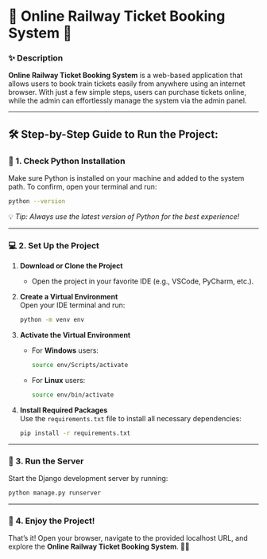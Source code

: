 # 🚂 Online Railway Ticket Booking System 🚉

### ✨ Description  
**Online Railway Ticket Booking System** is a web-based application that allows users to book train tickets easily from anywhere using an internet browser. With just a few simple steps, users can purchase tickets online, while the admin can effortlessly manage the system via the admin panel.

---

## 🛠️ Step-by-Step Guide to Run the Project:  

### 🐍 1. Check Python Installation  
Make sure Python is installed on your machine and added to the system path. To confirm, open your terminal and run:  
```bash
python --version
```
💡 *Tip: Always use the latest version of Python for the best experience!*

---

### 💻 2. Set Up the Project  
1. **Download or Clone the Project**  
   - Open the project in your favorite IDE (e.g., VSCode, PyCharm, etc.).  

2. **Create a Virtual Environment**  
   Open your IDE terminal and run:  
   ```bash
   python -m venv env
   ```

3. **Activate the Virtual Environment**  
   - For **Windows** users:  
     ```bash
     source env/Scripts/activate
     ```  
   - For **Linux** users:  
     ```bash
     source env/bin/activate
     ```

4. **Install Required Packages**  
   Use the `requirements.txt` file to install all necessary dependencies:  
   ```bash
   pip install -r requirements.txt
   ```

---

### 🚀 3. Run the Server  
Start the Django development server by running:  
```bash
python manage.py runserver
```

---

### 🎉 4. Enjoy the Project!  
That’s it! Open your browser, navigate to the provided localhost URL, and explore the **Online Railway Ticket Booking System**. 🚂✨  
